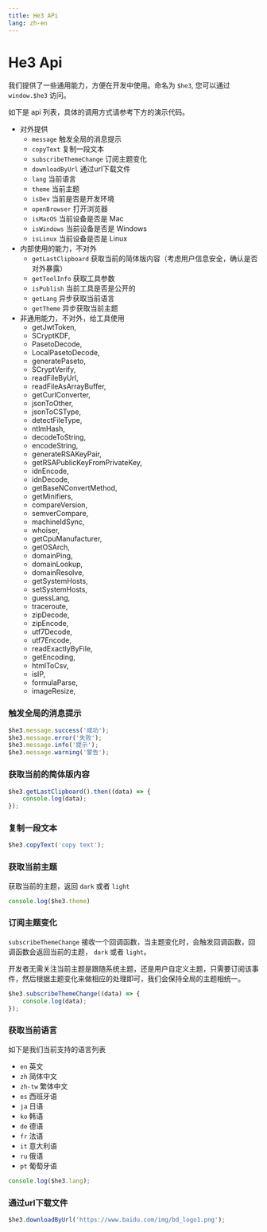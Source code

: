 ```yaml
---
title: He3 APi
lang: zh-en
---
```


# He3 Api

我们提供了一些通用能力，方便在开发中使用。命名为 `$he3`, 您可以通过 `window.$he3` 访问。

如下是 api 列表，具体的调用方式请参考下方的演示代码。

* 对外提供
    * `message` 触发全局的消息提示
    * `copyText` 复制一段文本
    * `subscribeThemeChange` 订阅主题变化
    * `downloadByUrl` 通过url下载文件
    * `lang` 当前语言
    * `theme` 当前主题
    * `isDev` 当前是否是开发环境
    * `openBrowser` 打开浏览器
    * `isMacOS` 当前设备是否是 Mac
    * `isWindows` 当前设备是否是 Windows
    * `isLinux` 当前设备是否是 Linux
* 内部使用的能力，不对外
    * `getLastClipboard` 获取当前的简体版内容（考虑用户信息安全，确认是否对外暴露）
    * `getToolInfo` 获取工具参数
    * `isPublish` 当前工具是否是公开的
    * `getLang` 异步获取当前语言
    * `getTheme` 异步获取当前主题
* 非通用能力，不对外，给工具使用
    * getJwtToken,
    * SCryptKDF,
    * PasetoDecode,
    * LocalPasetoDecode,
    * generatePaseto,
    * SCryptVerify,
    * readFileByUrl,
    * readFileAsArrayBuffer,
    * getCurlConverter,
    * jsonToOther,
    * jsonToCSType,
    * detectFileType,
    * ntlmHash,
    * decodeToString,
    * encodeString,
    * generateRSAKeyPair,
    * getRSAPublicKeyFromPrivateKey,
    * idnEncode,
    * idnDecode,
    * getBaseNConvertMethod,
    * getMinifiers,
    * compareVersion,
    * semverCompare,
    * machineIdSync,
    * whoiser,
    * getCpuManufacturer,
    * getOSArch,
    * domainPing,
    * domainLookup,
    * domainResolve,
    * getSystemHosts,
    * setSystemHosts,
    * guessLang,
    * traceroute,
    * zipDecode,
    * zipEncode,
    * utf7Decode,
    * utf7Encode,
    * readExactlyByFile,
    * getEncoding,
    * htmlToCsv,
    * isIP,
    * formulaParse,
    * imageResize,

### 触发全局的消息提示

```js
$he3.message.success('成功');
$he3.message.error('失败');
$he3.message.info('提示');
$he3.message.warning('警告');
```

### 获取当前的简体版内容

```js
$he3.getLastClipboard().then((data) => {
    console.log(data);
});
```

### 复制一段文本

```js
$he3.copyText('copy text');
```

### 获取当前主题

获取当前的主题，返回 `dark` 或者 `light`

```js
console.log($he3.theme)
```

### 订阅主题变化

`subscribeThemeChange` 接收一个回调函数，当主题变化时，会触发回调函数，回调函数会返回当前的主题， `dark` 或者 `light`。

开发者无需关注当前主题是跟随系统主题，还是用户自定义主题，只需要订阅该事件，然后根据主题变化来做相应的处理即可，我们会保持全局的主题相统一。

```js
$he3.subscribeThemeChange((data) => {
    console.log(data);
});
```

### 获取当前语言

如下是我们当前支持的语言列表

* `en` 英文
* `zh` 简体中文
* `zh-tw` 繁体中文
* `es` 西班牙语
* `ja` 日语
* `ko` 韩语
* `de` 德语
* `fr` 法语
* `it` 意大利语
* `ru` 俄语
* `pt` 葡萄牙语

```js
console.log($he3.lang);
```

### 通过url下载文件

```js
$he3.downloadByUrl('https://www.baidu.com/img/bd_logo1.png');
```
